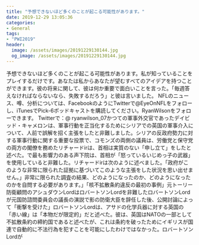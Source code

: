 ```yaml
---
title: "予想できないほど多くのことが起こる可能性があります。"
date: 2019-12-29 13:05:36
categories:
- General
tags:
- "PWI2019"
header:
  image: /assets/images/20191229130144.jpg
  og_image: /assets/images/20191229130144.jpg
---
```


予想できないほど多くのことが起こる可能性があります。私が知っていることをプレイするだけです。あなたは私からあなたが望むすべてのアイデアを持つことができます。彼の将来に関して、彼は何か重要で面白いことを言った。「毎週答えなければならないなら、失敗するだろう」と彼は言いました。 NFLのニュース、噂、分析については、FacebookのようにTwitterで@EyeOnNFLをフォローし、iTunesでPick-6ポッドキャストを購読してください。RyanWilsonをフォローできます。 Twitterで：@ ryanwilson_07かつての軍事外交官であったデイビッド・キャメロンは、軍事行動を正当化するためにシリアでの英国の軍事介入について、人前で誤解を招く主張をしたと非難しました。シリアの反政府勢力に対する軍事行動に関する重要な投票で、コモンズの両側の議員は、労働党と保守党の両方の閣僚を務めたリチャードirは、首相は実質のない「申し立て」をしたと述べた。で最も影響力のある声下院は、首相が「怒っているいじめっ子の武器」を使用していると非難した。リチャードirは次のように述べました。「政府がこのような非常に限られた証拠に基づいてこのような主張をした状況を思い出せません。」非常に限られた調査の結果、どのようになったのか、どのようになったのかを自問する必要があります。」「核不拡散条約違反の最初の事例」元トーリー防衛顧問のアシュダウンLordはロバートソンLordを非難したロバートソンLordが元国防諮問委員会の議長の演説で影の防衛大臣を辞任した後、公開討論によって「衝撃を受けた」ロバートソンLordは、アサドの化学兵器に対する英国の「赤い線」は「本物だが限定的」だと述べた。彼は、英国はNATOの一部として不拡散条約の締約国であると述べたが、これは条約を破ったためにイギリスが国連で自動的に不法行為を犯すことを可能にしたわけではなかった。ロバートソンLordが
